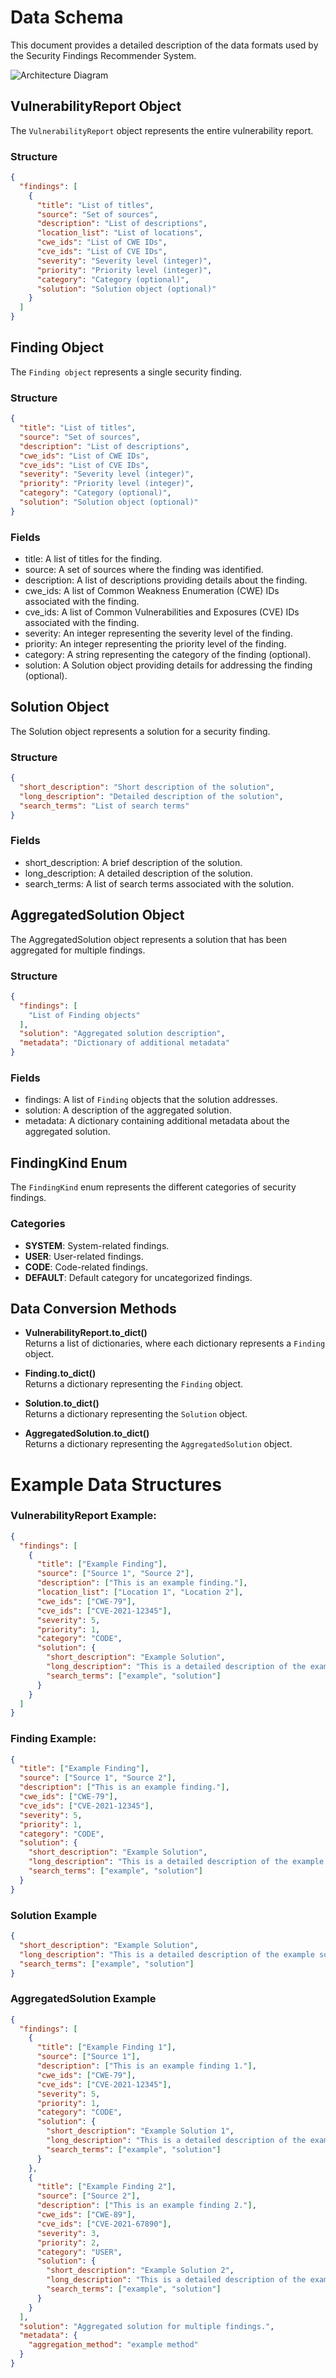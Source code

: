 # Data Schema

This document provides a detailed description of the data formats used by the Security Findings Recommender System.

![Architecture Diagram](UML/data-layer.svg)

## VulnerabilityReport Object

The `VulnerabilityReport` object represents the entire vulnerability report.

### Structure

```json
{
  "findings": [
    {
      "title": "List of titles",
      "source": "Set of sources",
      "description": "List of descriptions",
      "location_list": "List of locations",
      "cwe_ids": "List of CWE IDs",
      "cve_ids": "List of CVE IDs",
      "severity": "Severity level (integer)",
      "priority": "Priority level (integer)",
      "category": "Category (optional)",
      "solution": "Solution object (optional)"
    }
  ]
}
```

## Finding Object
The `Finding object` represents a single security finding.

### Structure

```json
{
  "title": "List of titles",
  "source": "Set of sources",
  "description": "List of descriptions",
  "cwe_ids": "List of CWE IDs",
  "cve_ids": "List of CVE IDs",
  "severity": "Severity level (integer)",
  "priority": "Priority level (integer)",
  "category": "Category (optional)",
  "solution": "Solution object (optional)"
}
```

### Fields
- title: A list of titles for the finding.
- source: A set of sources where the finding was identified.
- description: A list of descriptions providing details about the finding.
- cwe_ids: A list of Common Weakness Enumeration (CWE) IDs associated with the finding.
- cve_ids: A list of Common Vulnerabilities and Exposures (CVE) IDs associated with the finding.
- severity: An integer representing the severity level of the finding.
- priority: An integer representing the priority level of the finding.
- category: A string representing the category of the finding (optional).
- solution: A Solution object providing details for addressing the finding (optional).

## Solution Object
The Solution object represents a solution for a security finding.

### Structure

```json
{
  "short_description": "Short description of the solution",
  "long_description": "Detailed description of the solution",
  "search_terms": "List of search terms"
}
```

### Fields
- short_description: A brief description of the solution.
- long_description: A detailed description of the solution.
- search_terms: A list of search terms associated with the solution.

## AggregatedSolution Object
The AggregatedSolution object represents a solution that has been aggregated for multiple findings.

### Structure
```json
{
  "findings": [
    "List of Finding objects"
  ],
  "solution": "Aggregated solution description",
  "metadata": "Dictionary of additional metadata"
}
```

### Fields

- findings: A list of `Finding` objects that the solution addresses.
- solution: A description of the aggregated solution.
- metadata: A dictionary containing additional metadata about the aggregated solution.

## FindingKind Enum

The `FindingKind` enum represents the different categories of security findings.

### Categories

- **SYSTEM**: System-related findings.
- **USER**: User-related findings.
- **CODE**: Code-related findings.
- **DEFAULT**: Default category for uncategorized findings.

## Data Conversion Methods

- **VulnerabilityReport.to_dict()**  
  Returns a list of dictionaries, where each dictionary represents a `Finding` object.

- **Finding.to_dict()**  
  Returns a dictionary representing the `Finding` object.

- **Solution.to_dict()**  
  Returns a dictionary representing the `Solution` object.

- **AggregatedSolution.to_dict()**  
  Returns a dictionary representing the `AggregatedSolution` object.

# Example Data Structures

### VulnerabilityReport Example:

```json
{
  "findings": [
    {
      "title": ["Example Finding"],
      "source": ["Source 1", "Source 2"],
      "description": ["This is an example finding."],
      "location_list": ["Location 1", "Location 2"],
      "cwe_ids": ["CWE-79"],
      "cve_ids": ["CVE-2021-12345"],
      "severity": 5,
      "priority": 1,
      "category": "CODE",
      "solution": {
        "short_description": "Example Solution",
        "long_description": "This is a detailed description of the example solution.",
        "search_terms": ["example", "solution"]
      }
    }
  ]
}
```

### Finding Example:
```json
{
  "title": ["Example Finding"],
  "source": ["Source 1", "Source 2"],
  "description": ["This is an example finding."],
  "cwe_ids": ["CWE-79"],
  "cve_ids": ["CVE-2021-12345"],
  "severity": 5,
  "priority": 1,
  "category": "CODE",
  "solution": {
    "short_description": "Example Solution",
    "long_description": "This is a detailed description of the example solution.",
    "search_terms": ["example", "solution"]
  }
}
```

### Solution Example
```json
{
  "short_description": "Example Solution",
  "long_description": "This is a detailed description of the example solution.",
  "search_terms": ["example", "solution"]
}
```

### AggregatedSolution Example
```json
{
  "findings": [
    {
      "title": ["Example Finding 1"],
      "source": ["Source 1"],
      "description": ["This is an example finding 1."],
      "cwe_ids": ["CWE-79"],
      "cve_ids": ["CVE-2021-12345"],
      "severity": 5,
      "priority": 1,
      "category": "CODE",
      "solution": {
        "short_description": "Example Solution 1",
        "long_description": "This is a detailed description of the example solution 1.",
        "search_terms": ["example", "solution"]
      }
    },
    {
      "title": ["Example Finding 2"],
      "source": ["Source 2"],
      "description": ["This is an example finding 2."],
      "cwe_ids": ["CWE-89"],
      "cve_ids": ["CVE-2021-67890"],
      "severity": 3,
      "priority": 2,
      "category": "USER",
      "solution": {
        "short_description": "Example Solution 2",
        "long_description": "This is a detailed description of the example solution 2.",
        "search_terms": ["example", "solution"]
      }
    }
  ],
  "solution": "Aggregated solution for multiple findings.",
  "metadata": {
    "aggregation_method": "example method"
  }
}
```